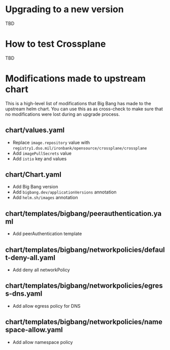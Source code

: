 # Upgrading to a new version

TBD

# How to test Crossplane

TBD

# Modifications made to upstream chart

This is a high-level list of modifications that Big Bang has made to the upstream helm chart. You can use this as as cross-check to make sure that no modifications were lost during an upgrade process.

## chart/values.yaml

- Replace `image.repository` value with `registry1.dso.mil/ironbank/opensource/crossplane/crossplane`
- Add `imagePullSecrets` value
- Add `istio` key and values

## chart/Chart.yaml

- Add Big Bang version
- Add `bigbang.dev/applicationVersions` annotation
- Add `helm.sh/images` annotation

## chart/templates/bigbang/peerauthentication.yaml

- Add peerAuthentication template

## chart/templates/bigbang/networkpolicies/default-deny-all.yaml

- Add deny all networkPolicy

## chart/templates/bigbang/networkpolicies/egress-dns.yaml

- Add allow egress policy for DNS

## chart/templates/bigbang/networkpolicies/namespace-allow.yaml

- Add allow namespace policy
